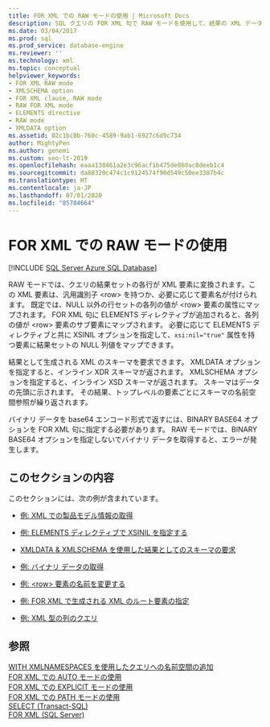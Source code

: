 ```yaml
---
title: FOR XML での RAW モードの使用 | Microsoft Docs
description: SQL クエリの FOR XML 句で RAW モードを使用して、結果の XML データを変換する方法について説明します。
ms.date: 03/04/2017
ms.prod: sql
ms.prod_service: database-engine
ms.reviewer: ''
ms.technology: xml
ms.topic: conceptual
helpviewer_keywords:
- FOR XML RAW mode
- XMLSCHEMA option
- FOR XML clause, RAW mode
- RAW FOR XML mode
- ELEMENTS directive
- RAW mode
- XMLDATA option
ms.assetid: 02c1bc0b-760c-4589-9ab1-6927c6d9c734
author: MightyPen
ms.author: genemi
ms.custom: seo-lt-2019
ms.openlocfilehash: eaaa138461a2e3c96acf1b475de860ac0deeb1c4
ms.sourcegitcommit: da88320c474c1c9124574f90d549c50ee3387b4c
ms.translationtype: HT
ms.contentlocale: ja-JP
ms.lasthandoff: 07/01/2020
ms.locfileid: "85784664"
---
```

# <a name="use-raw-mode-with-for-xml"></a>FOR XML での RAW モードの使用

[!INCLUDE [SQL Server Azure SQL Database](../../includes/applies-to-version/sql-asdb.md)]

RAW モードでは、クエリの結果セットの各行が XML 要素に変換されます。この XML 要素は、汎用識別子 \<row> を持つか、必要に応じて要素名が付けられます。 既定では、NULL 以外の行セットの各列の値が \<row> 要素の属性にマップされます。 FOR XML 句に ELEMENTS ディレクティブが追加されると、各列の値が \<row> 要素のサブ要素にマップされます。 必要に応じて ELEMENTS ディレクティブと共に XSINIL オプションを指定して、`xsi:nil="true"` 属性を持つ要素に結果セットの NULL 列値をマップできます。
  
 結果として生成される XML のスキーマを要求できます。 XMLDATA オプションを指定すると、インライン XDR スキーマが返されます。 XMLSCHEMA オプションを指定すると、インライン XSD スキーマが返されます。 スキーマはデータの先頭に示されます。 その結果、トップレベルの要素ごとにスキーマの名前空間参照が繰り返されます。  
  
 バイナリ データを base64 エンコード形式で返すには、BINARY BASE64 オプションを FOR XML 句に指定する必要があります。 RAW モードでは、BINARY BASE64 オプションを指定しないでバイナリ データを取得すると、エラーが発生します。  
  
## <a name="in-this-section"></a>このセクションの内容  
 このセクションには、次の例が含まれています。  
  
-   [例: XML での製品モデル情報の取得](../../relational-databases/xml/example-retrieving-product-model-information-as-xml.md)  
  
-   [例: ELEMENTS ディレクティブで XSINIL を指定する](../../relational-databases/xml/example-specifying-xsinil-with-the-elements-directive.md)  
  
-   [XMLDATA & XMLSCHEMA を使用した結果としてのスキーマの要求](../../relational-databases/xml/example-requesting-schemas-as-results-with-the-xmldata-and-xmlschema-options.md)  
  
-   [例: バイナリ データの取得](../../relational-databases/xml/example-retrieving-binary-data.md)  
  
-   [例: &#60;row&#62; 要素の名前を変更する](../../relational-databases/xml/example-renaming-the-row-element.md)  
  
-   [例: FOR XML で生成される XML のルート要素の指定](../../relational-databases/xml/example-specifying-a-root-element-for-the-xml-generated-by-for-xml.md)  
  
-   [例: XML 型の列のクエリ](../../relational-databases/xml/example-querying-xmltype-columns.md)  
  
## <a name="see-also"></a>参照  
 [WITH XMLNAMESPACES を使用したクエリへの名前空間の追加](../../relational-databases/xml/add-namespaces-to-queries-with-with-xmlnamespaces.md)   
 [FOR XML での AUTO モードの使用](../../relational-databases/xml/use-auto-mode-with-for-xml.md)   
 [FOR XML での EXPLICIT モードの使用](../../relational-databases/xml/use-explicit-mode-with-for-xml.md)   
 [FOR XML での PATH モードの使用](../../relational-databases/xml/use-path-mode-with-for-xml.md)   
 [SELECT (Transact-SQL)](../../t-sql/queries/select-transact-sql.md)   
 [FOR XML (SQL Server)](../../relational-databases/xml/for-xml-sql-server.md)
  
  
